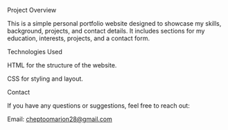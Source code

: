 Project Overview

This is a simple personal portfolio website designed to showcase my skills, background, projects, and contact details. It includes sections for my education, interests, projects, and a contact form.

Technologies Used

HTML for the structure of the website.

CSS for styling and layout.

Contact

If you have any questions or suggestions, feel free to reach out:

Email: cheptoomarion28@gmail.com

